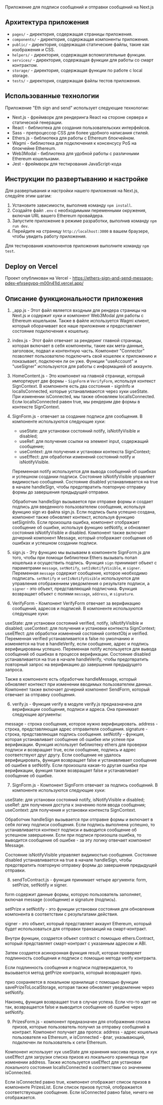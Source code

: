 Приложение для подписи сообщений и отправки сообщений на Next.js

## Архитектура приложения

- `pages/` - директория, содержащая страницы приложения.
- `components/` - директория, содержащая компоненты приложения.
- `public/` - директория, содержащая статические файлы, такие как изображения и CSS.
- `helpers/` - директория, содержащая вспомогательные функции.
- `services/` - директория, содержащая функции для работы со смарт контрактом.
- `storage/` - директория, содержащая функции по работе с local storage.
- `tests/` - директория, содержащая файлы тестов приложения.

## Использованные технологии

Приложение "Eth sign and send" использует следующие технологии:
- Next.js - фреймворк для рендеринга React на стороне сервера и статической генерации.
- React - библиотека для создания пользовательских интерфейсов.
- Sass - препроцессор CSS для более удобного написания стилей.
- Ethers.js - библиотека для работы с Ethereum блокчейном.
- Wagmi - библиотека для подключения к консенсусу PoS на блокчейне Ethereum.
- Web3Modal - библиотека для удобной работы с различными Ethereum кошельками.
- Jest - фреймворк для тестирования JavaScript-кода

## Инструкции по развертыванию и настройке

Для развертывания и настройки нашего приложения на Next.js, следуйте этим шагам:

1. Установите зависимости, выполнив команду `npm install`.
2. Создайте файл `.env` с необходимыми переменными окружения, включая URL вашего Ethereum провайдера.
3. Запустите приложение в режиме разработки, выполнив команду `npm run dev`.
4. Перейдите на страницу `http://localhost:3000` в вашем браузере, чтобы увидеть работу приложения.

Для тестирования компонентов приложения выполните команду `npm test`.

## Deploy on Vercel

Проект опубликован на Vercel - https://ethers-sign-and-send-message-pdex-efxsegvpq-m00n41ld.vercel.app/

## Описание функциональности приложения

1. _app.js - Этот файл является входным для рендера страницы на Next.js и содержит хуки и компонент Web3Modal для работы с Ethereum кошельком. Также в файле используется Wagmi клиент, который оборачивает все наше приложение и предоставляет состояние подключения к кошельку.

2. index.js - Этот файл отвечает за рендеринг главной страницы, которая включает в себя компоненты, такие как мета-данные, заголовок, подвал и контентную часть. Компонент "Connector" позволяет пользователю подключить свой кошелек к приложению и показывает, подключен ли он уже. Функции "useAccount" и "useSigner" используются для работы с информацией об аккаунте.

3. HomeContent.js - Это компонент на главной странице, который импортирует две формы - `SignForm` и `VerifyForm`, используя контекст SignContext. В компоненте есть два состояния - signInfo и localIsConnected, которые устанавливаются через хуки useState. При изменении isConnected, мы также обновляем localIsConnected. Если localIsConnected равен true, мы рендерим две формы в контексте SignContext.

4. SignForm.js - отвечает за создание подписи для сообщения. В компоненте используются следующие хуки:

    * useState: для установки состояний notify, isNotifyVisible и disabled;
    * useRef: для получения ссылки на элемент input, содержащий сообщение;
    * useContext: для получения и установки контекста SignContext;
    * useEffect: для обработки изменений состояний notify и isNotifyVisible.

    Переменная notify используется для вывода сообщений об ошибках и успешном создании подписи. Состояние isNotifyVisible управляет видимостью сообщений. Состояние disabled устанавливается на true в начале handleSign, чтобы предотвратить повторную отправку формы до завершения предыдущей отправки.

    Обработчик handleSign вызывается при отправке формы и создает подпись для введенного пользователем сообщения, используя функцию sign из файла sign.js. Если подпись была успешно создана, компонент также обновляет контекст, используя функцию setSignInfo. Если произошла ошибка, компонент отображает сообщение об ошибке, используя функцию setNotify, и обновляет состояния isNotifyVisible и disabled. Компонент также включает дочерний компонент Message, который отображает сообщения об ошибках и успешном создании подписи.


5. sign.js - Эту функцию мы вызываем в компоненте SignForm.js для того, чтобы при помощи библиотеки Ethers вызывать попап кошелька и осуществить подпись. Функция `sign` принимает объект с параметрами `message`, `setNotify`, `setIsNotifyVisible`, и `signer`. Переменная `message` содержит сообщение, которое необходимо подписать. `setNotify` и `setIsNotifyVisible` используются для управления отображением уведомления о результате подписи, а `signer` - это объект, представляющий подписчика. Функция возвращает объект с полями `message`, `address`, и `signature`.

5. VerifyForm - Компонент VerifyForm отвечает за верификацию сообщений, адресов и подписей. В компоненте используются следующие хуки:

useState: для установки состояний verified, notify, isNotifyVisible и disabled;
useContext: для получения и установки контекста SignContext;
useEffect: для обработки изменений состояний contextObj и verified.
Переменная verified устанавливается в false по умолчанию и изменяется на true в handleVerify, если сообщение, адрес и подпись верифицированы успешно. Переменная notify используется для вывода сообщений об ошибках в процессе верификации. Состояние disabled устанавливается на true в начале handleVerify, чтобы предотвратить повторный запрос на верификацию до завершения предыдущего запроса.

Также в компоненте есть обработчик handleMessage, который обновляет контекст при изменении вводимых пользователем данных. Компонент также включает дочерний компонент SendForm, который отвечает за отправку сообщения.

6. verify.js - Функция verify в модуле verify.js предназначена для верификации сообщения, подписи и адреса. Она принимает следующие аргументы:

message - строка сообщения, которое нужно верифицировать.
address - строка, представляющая адрес отправителя сообщения.
signature - строка, представляющая подпись сообщения.
setNotify - функция, которая устанавливает сообщение об ошибке или успехе при верификации.
Функция использует библиотеку ethers для проверки подписи и возвращает true, если сообщение, подпись и адрес соответствуют друг другу. Если сообщение не удалось верифицировать, функция возвращает false и устанавливает сообщение об ошибке в setNotify. Если произошла какая-то другая ошибка при верификации, функция также возвращает false и устанавливает сообщение об ошибке.

7. SignForm.js - Компонент SignForm отвечает за подпись сообщений. В компоненте используются следующие хуки:

useState: для установки состояний notify, isNotifyVisible и disabled;
useRef: для получения доступа к значению поля ввода сообщения;
useContext: для получения и установки контекста SignContext.

Обработчик handleSign вызывается при отправке формы и включает в себя логику подписи сообщения. Если подпись выполнена успешно, то устанавливается контекст подписи и выводится сообщение об успешном завершении. Если при подписи произошла ошибка, то выводится сообщение об ошибке - за эту логику отвечает компонент Message.

Состояние isNotifyVisible управляет видимостью сообщения. Состояние disabled устанавливается на true в начале handleSign, чтобы предотвратить повторную отправку формы до завершения предыдущей отправки.

8. sendToContract.js - функция принимает четыре аргумента: form, setPrize, setNotify и signer.

form содержит данные формы, которую пользователь заполняет, включая message (сообщение) и signature (подпись).

setPrize и setNotify - это функции установки состояния для обновления компонента в соответствии с результатами действия.

signer - это объект, который представляет аккаунт Ethereum, который будет использоваться для отправки транзакций на смарт-контракт.

Внутри функции, создается объект contract с помощью ethers.Contract, который представляет смарт-контракт с указанным адресом и ABI.

Затем создается асинхронная функция result, которая проверяет подлинность сообщения и подписи с помощью метода verify контракта.

Если подлинность сообщения и подписи подтверждается, то вызывается метод getPrize контракта, который возвращает приз.

приз сохраняется в локальном хранилище с помощью функции savePrizeToLocalStorage, которая также обновляет уведомление через setNotify.

Наконец, функция возвращает true в случае успеха. Если что-то идет не так, возвращается false и выводится сообщение об ошибке через setNotify.

9. PrizesForm.js - компонент предназначен для отображения списка призов, которые пользователь получил за отправку сообщений в контракт. Компонент получает два пропса: address - адрес кошелька пользователя на Ethereum, и isConnected - флаг, указывающий, подключен ли пользователь к сети Ethereum.

Компонент использует хук useState для хранения массива призов, и хук useEffect для загрузки списка призов из локального хранилища при изменении address. Также используется useEffect для установки локального состояния localIsConnected в соответствии со значением isConnected.

Если isConnected равно true, компонент отображает список призов в компоненте PrizesList. Если список призов пустой, отображается соответствующее сообщение. Если isConnected равно false, ничего не отображается.

